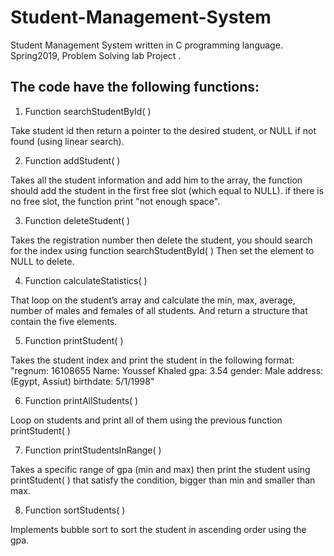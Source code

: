 # Student-Management-System
Student Management System written in C programming language. Spring2019, Problem Solving lab Project . 
## The code have the following functions:
1. Function searchStudentById( )

  Take student id then return a pointer to the desired student, or NULL if not found (using linear search).

2. Function addStudent( )

  Takes all the student information and add him to the array, the function should add the student in the first free slot (which equal to NULL). if there is   no free slot, the function print "not enough space".

3. Function deleteStudent( )

  Takes the registration number then delete the student, you should search for the index using function searchStudentById( ) Then set the element to NULL to delete.

4. Function calculateStatistics( )

  That loop on the student’s array and calculate the min, max, average, number of males and females of all students. And return a structure that contain the five elements.

5. Function printStudent( )

  Takes the student index and print the student in the following format:
"regnum: 16108655 Name: Youssef Khaled gpa: 3.54 gender: Male address: (Egypt, Assiut) birthdate: 5/1/1998"

6. Function printAllStudents( )

  Loop on students and print all of them using the previous function printStudent( )

7. Function printStudentsInRange( )

  Takes a specific range of gpa (min and max) then print the student using printStudent( ) that satisfy the condition, bigger than min and smaller than max.

8. Function sortStudents( )

  Implements bubble sort to sort the student in ascending order using the gpa.
